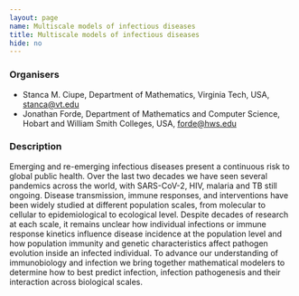 ```yaml
---
layout: page
name: Multiscale models of infectious diseases
title: Multiscale models of infectious diseases
hide: no
---
```

### Organisers

- Stanca M. Ciupe, Department of Mathematics, Virginia Tech, USA, stanca@vt.edu
- Jonathan Forde, Department of Mathematics and Computer Science, Hobart and William Smith Colleges, USA, forde@hws.edu

### Description

Emerging and re-emerging infectious diseases present a continuous risk to global public health. Over the last two decades we have seen several pandemics across the world, with SARS-CoV-2, HIV, malaria and TB still ongoing. Disease transmission, immune responses, and interventions have been widely studied at different population scales, from molecular to cellular to epidemiological to ecological level. Despite decades of research at each scale, it remains unclear how individual infections or immune response kinetics influence disease incidence at the population level and how population immunity and genetic characteristics affect pathogen evolution inside an infected individual. To advance our understanding of immunobiology and infection we bring together mathematical modelers to determine how to best predict infection, infection pathogenesis and their interaction across biological scales.


